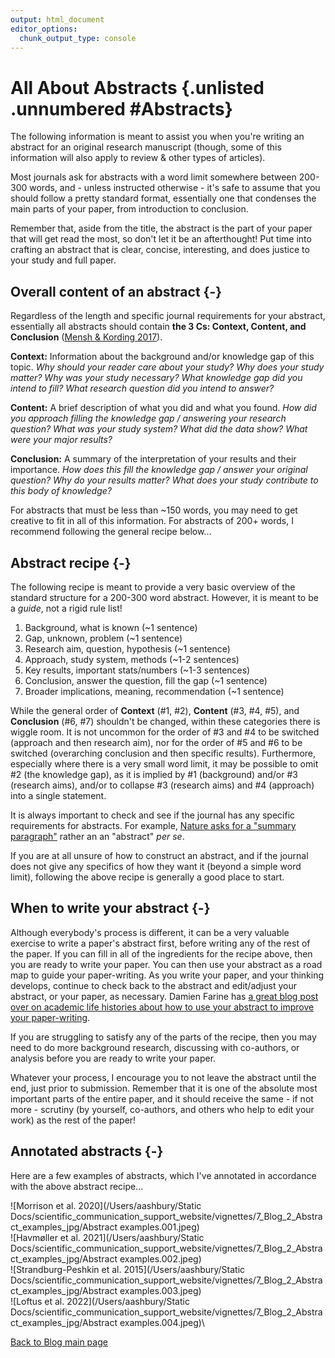 ```yaml
---
output: html_document
editor_options:
  chunk_output_type: console
---
```




# All About Abstracts {.unlisted .unnumbered #Abstracts}

The following information is meant to assist you when you're writing an abstract for an original research manuscript (though, some of this information will also apply to review & other types of articles). 

Most journals ask for abstracts with a word limit somewhere between 200-300 words, and - unless instructed otherwise - it's safe to assume that you should follow a pretty standard format, essentially one that condenses the main parts of your paper, from introduction to conclusion.

Remember that, aside from the title, the abstract is the part of your paper that will get read the most, so don't let it be an afterthought! Put time into crafting an abstract that is clear, concise, interesting, and does justice to your study and full paper.

## Overall content of an abstract {-}

Regardless of the length and specific journal requirements for your abstract, essentially all abstracts should contain **the 3 Cs: Context, Content, and Conclusion** ([Mensh & Kording 2017](https://journals.plos.org/ploscompbiol/article?id=10.1371/journal.pcbi.1005619#sec003)).

**Context:** Information about the background and/or knowledge gap of this topic. *Why should your reader care about your study? Why does your study matter? Why was your study necessary? What knowledge gap did you intend to fill? What research question did you intend to answer?*

**Content:** A brief description of what you did and what you found. *How did you approach filling the knowledge gap / answering your research question? What was your study system? What did the data show? What were your major results?*

**Conclusion:** A summary of the interpretation of your results and their importance. *How does this fill the knowledge gap / answer your original question? Why do your results matter? What does your study contribute to this body of knowledge?*

For abstracts that must be less than ~150 words, you may need to get creative to fit in all of this information. For abstracts of 200+ words, I recommend following the general recipe below...

## Abstract recipe {-}

The following recipe is meant to provide a very basic overview of the standard structure for a 200-300 word abstract. However, it is meant to be a *guide*, not a rigid rule list!

  1. Background, what is known (~1 sentence)
  2. Gap, unknown, problem (~1 sentence)
  3. Research aim, question, hypothesis (~1 sentence)
  4. Approach, study system, methods (~1-2 sentences)
  5. Key results, important stats/numbers (~1-3 sentences)
  6. Conclusion, answer the question, fill the gap (~1 sentence)
  7. Broader implications, meaning, recommendation (~1 sentence)

While the general order of **Context** (#1, #2), **Content** (#3, #4, #5), and **Conclusion** (#6, #7) shouldn't be changed, within these categories there is wiggle room. It is not uncommon for the order of #3 and #4 to be switched (approach and then research aim), nor for the order of #5 and #6 to be switched (overarching conclusion and then specific results). Furthermore, especially where there is a very small word limit, it may be possible to omit #2 (the knowledge gap), as it is implied by #1 (background) and/or #3 (research aims), and/or to collapse #3 (research aims) and #4 (approach) into a single statement.

It is always important to check and see if the journal has any specific requirements for abstracts. For example, [Nature asks for a "summary paragraph"](https://www.nature.com/documents/nature-summary-paragraph.pdf) rather an an "abstract" *per se*. 

If you are at all unsure of how to construct an abstract, and if the journal does not give any specifics of how they want it (beyond a simple word limit), following the above recipe is generally a good place to start.


## When to write your abstract {-}

Although everybody's process is different, it can be a very valuable exercise to write a paper's abstract first, before writing any of the rest of the paper. If you can fill in all of the ingredients for the recipe above, then you are ready to write your paper. You can then use your abstract as a road map to guide your paper-writing. As you write your paper, and your thinking develops, continue to check back to the abstract and edit/adjust your abstract, or your paper, as necessary. Damien Farine has [a great blog post over on academic life histories about how to use your abstract to improve your paper-writing](http://academiclifehistories.weebly.com/blog/how-to-become-a-better-writer-iii-start-with-the-abstract-first).

If you are struggling to satisfy any of the parts of the recipe, then you may need to do more background research, discussing with co-authors, or analysis before you are ready to write your paper. 

Whatever your process, I encourage you to not leave the abstract until the end, just prior to submission. Remember that it is one of the absolute most important parts of the entire paper, and it should receive the same - if not more - scrutiny (by yourself, co-authors, and others who help to edit your work) as the rest of the paper!

## Annotated abstracts {-}

Here are a few examples of abstracts, which I've annotated in accordance with the above abstract recipe... 

![Morrison et al. 2020](/Users/aashbury/Static Docs/scientific_communication_support_website/vignettes/7_Blog_2_Abstract_examples_jpg/Abstract examples.001.jpeg)\
![Havmøller et al. 2021](/Users/aashbury/Static Docs/scientific_communication_support_website/vignettes/7_Blog_2_Abstract_examples_jpg/Abstract examples.002.jpeg)\
![Strandburg-Peshkin et al. 2015](/Users/aashbury/Static Docs/scientific_communication_support_website/vignettes/7_Blog_2_Abstract_examples_jpg/Abstract examples.003.jpeg)\
![Loftus et al. 2022](/Users/aashbury/Static Docs/scientific_communication_support_website/vignettes/7_Blog_2_Abstract_examples_jpg/Abstract examples.004.jpeg)\
  
[Back to Blog main page](#blog_main)  
